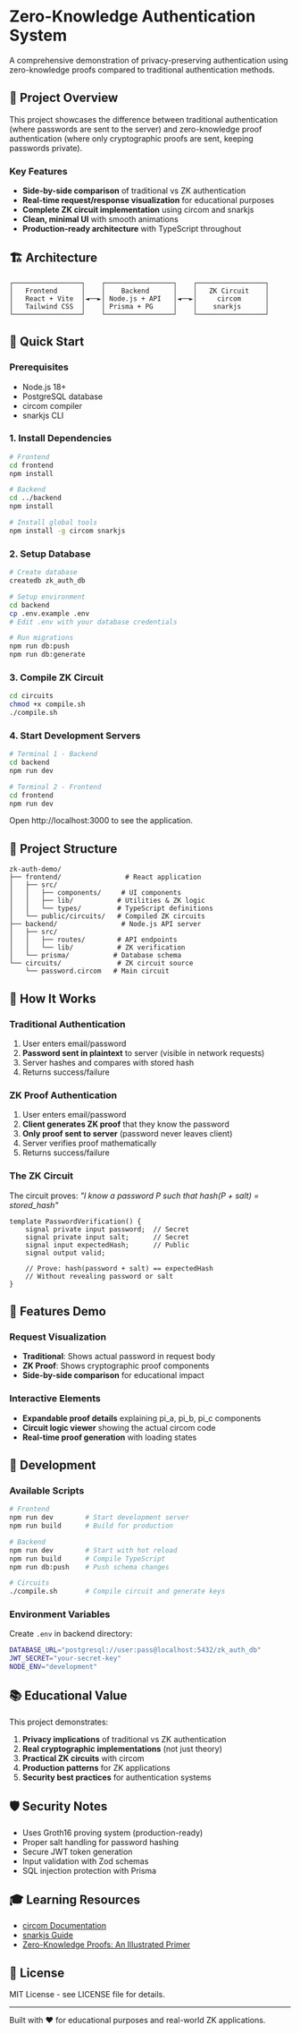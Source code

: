 # Zero-Knowledge Authentication System

A comprehensive demonstration of privacy-preserving authentication using zero-knowledge proofs compared to traditional authentication methods.

## 🎯 Project Overview

This project showcases the difference between traditional authentication (where passwords are sent to the server) and zero-knowledge proof authentication (where only cryptographic proofs are sent, keeping passwords private).

### Key Features

- **Side-by-side comparison** of traditional vs ZK authentication
- **Real-time request/response visualization** for educational purposes
- **Complete ZK circuit implementation** using circom and snarkjs
- **Clean, minimal UI** with smooth animations
- **Production-ready architecture** with TypeScript throughout

## 🏗️ Architecture

```
┌─────────────────┐    ┌─────────────────┐    ┌─────────────────┐
│   Frontend      │    │    Backend      │    │   ZK Circuit    │
│   React + Vite  │◄──►│ Node.js + API   │◄──►│     circom      │
│   Tailwind CSS  │    │ Prisma + PG     │    │    snarkjs      │
└─────────────────┘    └─────────────────┘    └─────────────────┘
```

## 🚀 Quick Start

### Prerequisites

- Node.js 18+
- PostgreSQL database
- circom compiler
- snarkjs CLI

### 1. Install Dependencies

```bash
# Frontend
cd frontend
npm install

# Backend
cd ../backend
npm install

# Install global tools
npm install -g circom snarkjs
```

### 2. Setup Database

```bash
# Create database
createdb zk_auth_db

# Setup environment
cd backend
cp .env.example .env
# Edit .env with your database credentials

# Run migrations
npm run db:push
npm run db:generate
```

### 3. Compile ZK Circuit

```bash
cd circuits
chmod +x compile.sh
./compile.sh
```

### 4. Start Development Servers

```bash
# Terminal 1 - Backend
cd backend
npm run dev

# Terminal 2 - Frontend
cd frontend
npm run dev
```

Open http://localhost:3000 to see the application.

## 📁 Project Structure

```
zk-auth-demo/
├── frontend/                # React application
│   ├── src/
│   │   ├── components/     # UI components
│   │   ├── lib/           # Utilities & ZK logic
│   │   └── types/         # TypeScript definitions
│   └── public/circuits/   # Compiled ZK circuits
├── backend/                # Node.js API server
│   ├── src/
│   │   ├── routes/        # API endpoints
│   │   └── lib/           # ZK verification
│   └── prisma/           # Database schema
└── circuits/              # ZK circuit source
    └── password.circom   # Main circuit
```

## 🔐 How It Works

### Traditional Authentication
1. User enters email/password
2. **Password sent in plaintext** to server (visible in network requests)
3. Server hashes and compares with stored hash
4. Returns success/failure

### ZK Proof Authentication
1. User enters email/password
2. **Client generates ZK proof** that they know the password
3. **Only proof sent to server** (password never leaves client)
4. Server verifies proof mathematically
5. Returns success/failure

### The ZK Circuit

The circuit proves: *"I know a password P such that hash(P + salt) = stored_hash"*

```circom
template PasswordVerification() {
    signal private input password;  // Secret
    signal private input salt;      // Secret  
    signal input expectedHash;      // Public
    signal output valid;
    
    // Prove: hash(password + salt) == expectedHash
    // Without revealing password or salt
}
```

## 🎨 Features Demo

### Request Visualization
- **Traditional**: Shows actual password in request body
- **ZK Proof**: Shows cryptographic proof components
- **Side-by-side comparison** for educational impact

### Interactive Elements
- **Expandable proof details** explaining pi_a, pi_b, pi_c components
- **Circuit logic viewer** showing the actual circom code
- **Real-time proof generation** with loading states

## 🔧 Development

### Available Scripts

```bash
# Frontend
npm run dev        # Start development server
npm run build      # Build for production

# Backend  
npm run dev        # Start with hot reload
npm run build      # Compile TypeScript
npm run db:push    # Push schema changes

# Circuits
./compile.sh       # Compile circuit and generate keys
```

### Environment Variables

Create `.env` in backend directory:

```bash
DATABASE_URL="postgresql://user:pass@localhost:5432/zk_auth_db"
JWT_SECRET="your-secret-key"
NODE_ENV="development"
```

## 📚 Educational Value

This project demonstrates:

1. **Privacy implications** of traditional vs ZK authentication
2. **Real cryptographic implementations** (not just theory)
3. **Practical ZK circuits** with circom
4. **Production patterns** for ZK applications
5. **Security best practices** for authentication systems

## 🛡️ Security Notes

- Uses Groth16 proving system (production-ready)
- Proper salt handling for password hashing
- Secure JWT token generation
- Input validation with Zod schemas
- SQL injection protection with Prisma

## 🎓 Learning Resources

- [circom Documentation](https://docs.circom.io/)
- [snarkjs Guide](https://github.com/iden3/snarkjs)
- [Zero-Knowledge Proofs: An Illustrated Primer](https://blog.cryptographyengineering.com/2014/11/27/zero-knowledge-proofs-illustrated-primer/)

## 📄 License

MIT License - see LICENSE file for details.

---

Built with ❤️ for educational purposes and real-world ZK applications.
